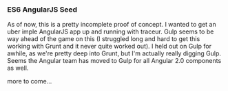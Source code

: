 ### ES6 AngularJS Seed

As of now, this is a pretty incomplete proof of concept. I wanted to get
an uber imple AngularJS app up and running with traceur. Gulp seems to be
way ahead of the game on this (I struggled long and hard to get this working
with Grunt and it never quite worked out). I held out on Gulp for awhile,
as we're pretty deep into Grunt, but I'm actually really digging Gulp.
Seems the Angular team has moved to Gulp for all Angular 2.0 components
as well.

more to come...
